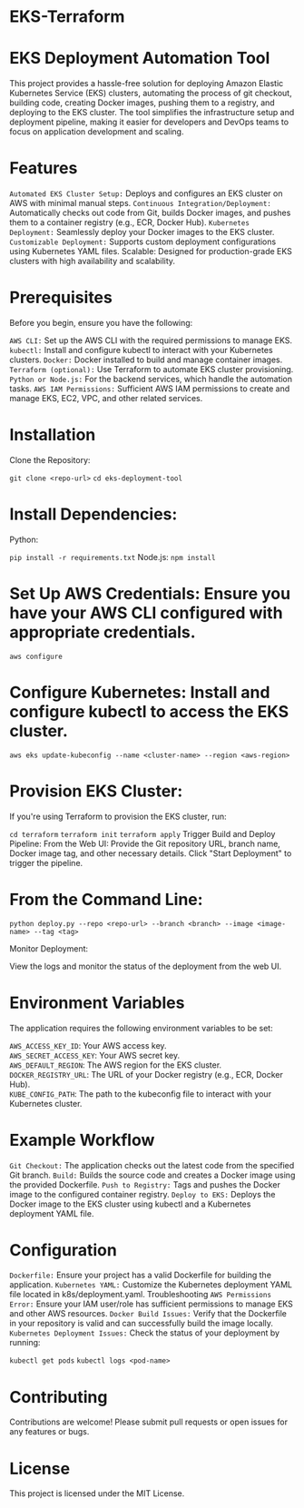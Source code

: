 # EKS-Terraform
# EKS Deployment Automation Tool
This project provides a hassle-free solution for deploying Amazon Elastic Kubernetes Service (EKS) clusters, automating the process of git checkout, building code, creating Docker images, pushing them to a registry, and deploying to the EKS cluster. The tool simplifies the infrastructure setup and deployment pipeline, making it easier for developers and DevOps teams to focus on application development and scaling.

# Features
`Automated EKS Cluster Setup:` Deploys and configures an EKS cluster on AWS with minimal manual steps.
`Continuous Integration/Deployment:` Automatically checks out code from Git, builds Docker images, and pushes them to a container registry (e.g., ECR, Docker Hub).
`Kubernetes Deployment:` Seamlessly deploy your Docker images to the EKS cluster.
`Customizable Deployment:` Supports custom deployment configurations using Kubernetes YAML files.
Scalable: Designed for production-grade EKS clusters with high availability and scalability.
# Prerequisites
Before you begin, ensure you have the following:

`AWS CLI:` Set up the AWS CLI with the required permissions to manage EKS.
`kubectl:` Install and configure kubectl to interact with your Kubernetes clusters.
`Docker:` Docker installed to build and manage container images.
`Terraform (optional):` Use Terraform to automate EKS cluster provisioning.
`Python or Node.js:` For the backend services, which handle the automation tasks.
`AWS IAM Permissions:` Sufficient AWS IAM permissions to create and manage EKS, EC2, VPC, and other related services.

# Installation

Clone the Repository:

`git clone <repo-url>`
`cd eks-deployment-tool`

# Install Dependencies:

Python:

`pip install -r requirements.txt`
Node.js:
`npm install`

# Set Up AWS Credentials: Ensure you have your AWS CLI configured with appropriate credentials.

`aws configure`

# Configure Kubernetes: Install and configure kubectl to access the EKS cluster.

`aws eks update-kubeconfig --name <cluster-name> --region <aws-region>`

# Provision EKS Cluster:

If you're using Terraform to provision the EKS cluster, run:

`cd terraform`
`terraform init`
`terraform apply`
Trigger Build and Deploy Pipeline:
From the Web UI:
Provide the Git repository URL, branch name, Docker image tag, and other necessary details.
Click "Start Deployment" to trigger the pipeline.
# From the Command Line:

`python deploy.py --repo <repo-url> --branch <branch> --image <image-name> --tag <tag>`

Monitor Deployment:

View the logs and monitor the status of the deployment from the web UI.

# Environment Variables

The application requires the following environment variables to be set:

`AWS_ACCESS_KEY_ID`: Your AWS access key.  
`AWS_SECRET_ACCESS_KEY`: Your AWS secret key.  
`AWS_DEFAULT_REGION`: The AWS region for the EKS cluster.  
`DOCKER_REGISTRY_URL`: The URL of your Docker registry (e.g., ECR, Docker Hub).  
`KUBE_CONFIG_PATH`: The path to the kubeconfig file to interact with your Kubernetes cluster.

# Example Workflow
`Git Checkout:` The application checks out the latest code from the specified Git branch.
`Build:` Builds the source code and creates a Docker image using the provided Dockerfile.
`Push to Registry:` Tags and pushes the Docker image to the configured container registry.
`Deploy to EKS:` Deploys the Docker image to the EKS cluster using kubectl and a Kubernetes deployment YAML file.
# Configuration
`Dockerfile:` Ensure your project has a valid Dockerfile for building the application.
`Kubernetes YAML:` Customize the Kubernetes deployment YAML file located in k8s/deployment.yaml.
Troubleshooting
`AWS Permissions Error:` Ensure your IAM user/role has sufficient permissions to manage EKS and other AWS resources.
`Docker Build Issues:` Verify that the Dockerfile in your repository is valid and can successfully build the image locally.
`Kubernetes Deployment Issues:` Check the status of your deployment by running:

`kubectl get pods`
`kubectl logs <pod-name>`

# Contributing
Contributions are welcome! Please submit pull requests or open issues for any features or bugs.

# License
This project is licensed under the MIT License.

